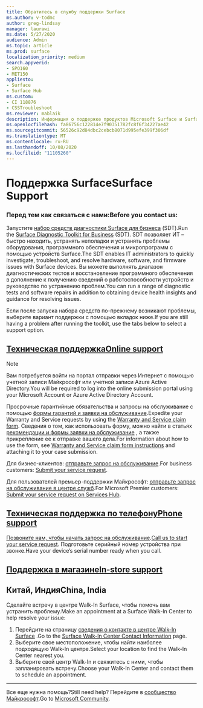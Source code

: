 ```yaml
---
title: Обратитесь в службу поддержки Surface
ms.author: v-todmc
author: greg-lindsay
manager: laurawi
ms.date: 5/27/2020
audience: Admin
ms.topic: article
ms.prod: surface
localization_priority: medium
search.appverid:
- SPO160
- MET150
appliesto:
- Surface
- Surface Hub
ms.custom:
- CI 118876
- CSSTroubleshoot
ms.reviewer: mablaik
description: Информация о поддержке продуктов Microsoft Surface и Surface Hub.
ms.openlocfilehash: fa86756c122814e7f90351782fc8f6f34227ae42
ms.sourcegitcommit: 56526c92d84dbc2cebcb8071d995efe399f306df
ms.translationtype: MT
ms.contentlocale: ru-RU
ms.lasthandoff: 10/08/2020
ms.locfileid: "11105260"
---
```

# <span data-ttu-id="9f9a9-103">Поддержка Surface</span><span class="sxs-lookup"><span data-stu-id="9f9a9-103">Surface Support</span></span>

### <span data-ttu-id="9f9a9-104">Перед тем как связаться с нами:</span><span class="sxs-lookup"><span data-stu-id="9f9a9-104">Before you contact us:</span></span>  

<span data-ttu-id="9f9a9-105">Запустите [набор средств диагностики Surface для бизнеса](https://docs.microsoft.com/surface/surface-diagnostic-toolkit-business) (SDT).</span><span class="sxs-lookup"><span data-stu-id="9f9a9-105">Run the [Surface Diagnostic Toolkit for Business](https://docs.microsoft.com/surface/surface-diagnostic-toolkit-business) (SDT).</span></span> <span data-ttu-id="9f9a9-106">SDT позволяет ИТ – быстро находить, устранять неполадки и устранять проблемы оборудования, программного обеспечения и микропрограмм с помощью устройств Surface.</span><span class="sxs-lookup"><span data-stu-id="9f9a9-106">The SDT enables IT administrators to quickly investigate, troubleshoot, and resolve hardware, software, and firmware issues with Surface devices.</span></span> <span data-ttu-id="9f9a9-107">Вы можете выполнять диапазон диагностических тестов и восстановление программного обеспечения в дополнение к получению сведений о работоспособности устройств и руководство по устранению проблем.</span><span class="sxs-lookup"><span data-stu-id="9f9a9-107">You can run a range of diagnostic tests and software repairs in addition to obtaining device health insights and guidance for resolving issues.</span></span> 

<span data-ttu-id="9f9a9-108">Если после запуска набора средств по-прежнему возникают проблемы, выберите вариант поддержки с помощью вкладок ниже.</span><span class="sxs-lookup"><span data-stu-id="9f9a9-108">If you are still having a problem after running the toolkit, use the tabs below to select a support option.</span></span>

## [<span data-ttu-id="9f9a9-109">Техническая поддержка</span><span class="sxs-lookup"><span data-stu-id="9f9a9-109">Online support</span></span>](#tab/online)

> [!NOTE]
> <span data-ttu-id="9f9a9-110">Вам потребуется войти на портал отправки через Интернет с помощью учетной записи Майкрософт или учетной записи Azure Active Directory.</span><span class="sxs-lookup"><span data-stu-id="9f9a9-110">You will be required to log into the online submission portal using your Microsoft Account or Azure Active Directory Account.</span></span>  

<span data-ttu-id="9f9a9-111">Просрочные гарантийные обязательства и запросы на обслуживание с помощью [формы гарантий и заявки на обслуживание](https://download.microsoft.com/download/2/e/0/2e00e1c2-3f49-4b6a-b605-74a0244cb88b/Warranty_and_Service_Claim_Submission_Form.xlsx).</span><span class="sxs-lookup"><span data-stu-id="9f9a9-111">Expedite your Warranty and Service requests by using the [Warranty and Service claim form](https://download.microsoft.com/download/2/e/0/2e00e1c2-3f49-4b6a-b605-74a0244cb88b/Warranty_and_Service_Claim_Submission_Form.xlsx).</span></span> <span data-ttu-id="9f9a9-112">Сведения о том, как использовать форму, можно найти в статьях [рекомендации и формы заявки на обслуживание](warranty-and-service-claim-form.md) , а также прикрепление ее к отправке вашего дела.</span><span class="sxs-lookup"><span data-stu-id="9f9a9-112">For information about how to use the form, see [Warranty and Service claim form instructions](warranty-and-service-claim-form.md) and attaching it to your case submission.</span></span>

<span data-ttu-id="9f9a9-113">Для бизнес-клиентов: [отправьте запрос на обслуживание](https://support.serviceshub.microsoft.com/supportforbusiness/create?sapId=d383b26c-f150-6220-8f1b-e8aa325d9727).</span><span class="sxs-lookup"><span data-stu-id="9f9a9-113">For business customers: [Submit your service request](https://support.serviceshub.microsoft.com/supportforbusiness/create?sapId=d383b26c-f150-6220-8f1b-e8aa325d9727).</span></span> 

<span data-ttu-id="9f9a9-114">Для пользователей премьер-поддержки Майкрософт: [отправьте запрос на обслуживание в центре служб](https://serviceshub.microsoft.com/support/contactsupport).</span><span class="sxs-lookup"><span data-stu-id="9f9a9-114">For Microsoft Premier customers: [Submit your service request on Services Hub](https://serviceshub.microsoft.com/support/contactsupport).</span></span> 

 
## [<span data-ttu-id="9f9a9-115">Техническая поддержка по телефону</span><span class="sxs-lookup"><span data-stu-id="9f9a9-115">Phone support</span></span>](#tab/phone)

<span data-ttu-id="9f9a9-116">[Позвоните нам, чтобы начать запрос на обслуживание](https://support.microsoft.com/help/4051701/global-customer-service-phone-numbers).</span><span class="sxs-lookup"><span data-stu-id="9f9a9-116">[Call us to start your service request](https://support.microsoft.com/help/4051701/global-customer-service-phone-numbers).</span></span> <span data-ttu-id="9f9a9-117">Подготовьте серийный номер устройства при звонке.</span><span class="sxs-lookup"><span data-stu-id="9f9a9-117">Have your device’s serial number ready when you call.</span></span> 

## [<span data-ttu-id="9f9a9-118">Поддержка в магазине</span><span class="sxs-lookup"><span data-stu-id="9f9a9-118">In-store support</span></span>](#tab/instore)

## <span data-ttu-id="9f9a9-119">Китай, Индия</span><span class="sxs-lookup"><span data-stu-id="9f9a9-119">China, India</span></span>

<span data-ttu-id="9f9a9-120">Сделайте встречу в центре Walk-In Surface, чтобы помочь вам устранить проблему.</span><span class="sxs-lookup"><span data-stu-id="9f9a9-120">Make an appointment at a Surface Walk-In Center to help resolve your issue:</span></span>

1. <span data-ttu-id="9f9a9-121">Перейдите на страницу [сведения о контакте в центре Walk-In Surface](https://support.microsoft.com/help/4498593/find-surface-walk-in-center-contact-information) .</span><span class="sxs-lookup"><span data-stu-id="9f9a9-121">Go to the [Surface Walk-In Center Contact Information](https://support.microsoft.com/help/4498593/find-surface-walk-in-center-contact-information) page.</span></span> 
2. <span data-ttu-id="9f9a9-122">Выберите свое местоположение, чтобы найти наиболее подходящую Walk-In центре.</span><span class="sxs-lookup"><span data-stu-id="9f9a9-122">Select your location to find the Walk-In Center nearest you.</span></span>  
3. <span data-ttu-id="9f9a9-123">Выберите свой центр Walk-In и свяжитесь с ними, чтобы запланировать встречу.</span><span class="sxs-lookup"><span data-stu-id="9f9a9-123">Choose your Walk-In Center and contact them to schedule an appointment.</span></span>


---

<span data-ttu-id="9f9a9-124">Все еще нужна помощь?</span><span class="sxs-lookup"><span data-stu-id="9f9a9-124">Still need help?</span></span> <span data-ttu-id="9f9a9-125">Перейдите в [сообщество Майкрософт](https://answers.microsoft.com/).</span><span class="sxs-lookup"><span data-stu-id="9f9a9-125">Go to [Microsoft Community](https://answers.microsoft.com/).</span></span>
